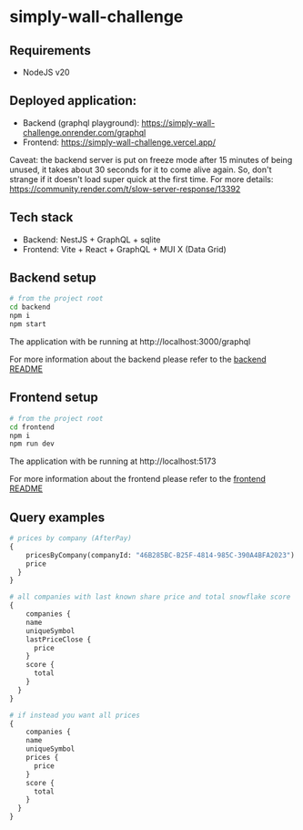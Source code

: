 # simply-wall-challenge
## Requirements
- NodeJS v20

## Deployed application:
- Backend (graphql playground): https://simply-wall-challenge.onrender.com/graphql
- Frontend: https://simply-wall-challenge.vercel.app/

Caveat: the backend server is put on freeze mode after 15 minutes of being unused, it takes about 30 seconds for it to come alive again. So, don't strange if it doesn't load super quick at the first time.
For more details: https://community.render.com/t/slow-server-response/13392

## Tech stack
- Backend: NestJS + GraphQL + sqlite
- Frontend: Vite + React + GraphQL + MUI X (Data Grid)

## Backend setup
```bash
# from the project root
cd backend
npm i
npm start
```
The application with be running at http://localhost:3000/graphql

For more information about the backend please refer to the [backend README](backend/README.md)

## Frontend setup
```bash
# from the project root
cd frontend
npm i
npm run dev
```
The application with be running at http://localhost:5173

For more information about the frontend please refer to the [frontend README](frontend/README.md)

## Query examples
```graphql
# prices by company (AfterPay)
{
	pricesByCompany(companyId: "46B285BC-B25F-4814-985C-390A4BFA2023") {
    price
  }
}

# all companies with last known share price and total snowflake score
{
	companies {
    name
    uniqueSymbol
    lastPriceClose {
      price
    }
    score {
      total
    }
  }
}

# if instead you want all prices
{
	companies {
    name
    uniqueSymbol
    prices {
      price
    }
    score {
      total
    }
  }
}
```
